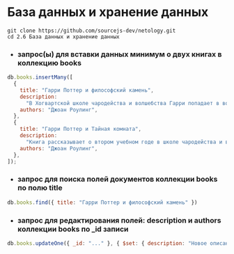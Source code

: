 # База данных и хранение данных

```
git clone https://github.com/sourcejs-dev/netology.git
cd 2.6 База данных и хранение данных
```

- ### запрос(ы) для вставки данных минимум о двух книгах в коллекцию books
```javascript
db.books.insertMany([
  {
    title: "Гарри Поттер и философский камень",
    description:
      "В Хогвартской школе чародейства и волшебства Гарри попадает в водоворот невероятных приключений. Он изучает квиддич – спорт высшего пилотажа, играет в захватывающую игру живыми шахматными фигурами, встречается с Темным Волшебником, который хочет его уничтожить.",
    authors: "Джоан Роулинг",
  },
  {
    title: "Гарри Поттер и Тайная комната",
    description:
      "Книга рассказывает о втором учебном годе в школе чародейства и волшебства Хогвартс, на котором Гарри и его друзья — Рон Уизли и Гермиона Грейнджер — расследуют таинственные нападения на учеников школы, совершаемые неким «Наследником Слизерина». Объектами нападений являются маглорожденные ученики.",
    authors: "Джоан Роулинг",
  },
]);
```
- ### запрос для поиска полей документов коллекции books по полю title
```javascript
db.books.find({ title: "Гарри Поттер и философский камень" })
```

- ### запрос для редактирования полей: description и authors коллекции books по _id записи
```javascript
db.books.updateOne({ _id: "..." }, { $set: { description: "Новое описание", authors: "Новый Автор" } })
```